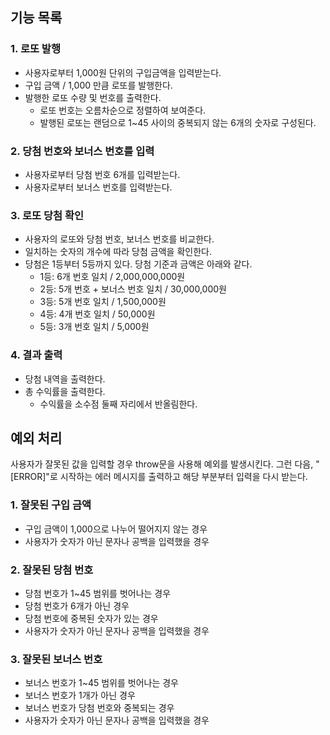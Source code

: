 ## 기능 목록

### 1. 로또 발행

- 사용자로부터 1,000원 단위의 구입금액을 입력받는다.
- 구입 금액 / 1,000 만큼 로또를 발행한다.
- 발행한 로또 수량 및 번호를 출력한다.
  - 로또 번호는 오름차순으로 정렬하여 보여준다.
  - 발행된 로또는 랜덤으로 1~45 사이의 중복되지 않는 6개의 숫자로 구성된다.

### 2. 당첨 번호와 보너스 번호를 입력

- 사용자로부터 당첨 번호 6개를 입력받는다.
- 사용자로부터 보너스 번호를 입력받는다.

### 3. 로또 당첨 확인

- 사용자의 로또와 당첨 번호, 보너스 번호를 비교한다.
- 일치하는 숫자의 개수에 따라 당첨 금액을 확인한다.
- 당첨은 1등부터 5등까지 있다. 당첨 기준과 금액은 아래와 같다.
  - 1등: 6개 번호 일치 / 2,000,000,000원
  - 2등: 5개 번호 + 보너스 번호 일치 / 30,000,000원
  - 3등: 5개 번호 일치 / 1,500,000원
  - 4등: 4개 번호 일치 / 50,000원
  - 5등: 3개 번호 일치 / 5,000원

### 4. 결과 출력

- 당첨 내역을 출력한다.
- 총 수익률을 출력한다.
  - 수익률을 소수점 둘째 자리에서 반올림한다.

## 예외 처리

사용자가 잘못된 값을 입력할 경우 throw문을 사용해 예외를 발생시킨다. 그런 다음, "[ERROR]"로 시작하는 에러 메시지를 출력하고 해당 부분부터 입력을 다시 받는다.

### 1. 잘못된 구입 금액

- 구입 금액이 1,000으로 나누어 떨어지지 않는 경우
- 사용자가 숫자가 아닌 문자나 공백을 입력했을 경우

### 2. 잘못된 당첨 번호

- 당첨 번호가 1~45 범위를 벗어나는 경우
- 당첨 번호가 6개가 아닌 경우
- 당첨 번호에 중복된 숫자가 있는 경우
- 사용자가 숫자가 아닌 문자나 공백을 입력했을 경우

### 3. 잘못된 보너스 번호

- 보너스 번호가 1~45 범위를 벗어나는 경우
- 보너스 번호가 1개가 아닌 경우
- 보너스 번호가 당첨 번호와 중복되는 경우
- 사용자가 숫자가 아닌 문자나 공백을 입력했을 경우

